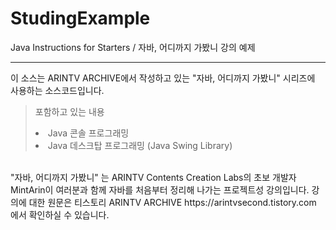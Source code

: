 # StudingExample
Java Instructions for Starters / 자바, 어디까지 가봤니 강의 예제
<hr>

이 소스는 ARINTV ARCHIVE에서 작성하고 있는 "자바, 어디까지 가봤니" 시리즈에 사용하는 소스코드입니다.
<br>
> 포함하고 있는 내용
> <li> Java 콘솔 프로그래밍
> <li> Java 데스크탑 프로그래밍 (Java Swing Library)
    
<br>
 "자바, 어디까지 가봤니" 는 ARINTV Contents Creation Labs의 초보 개발자 MintArin이 여러분과 함께 자바를 처음부터 정리해 나가는 프로젝트성 강의입니다.
 강의에 대한 원문은 티스토리 ARINTV ARCHIVE https://arintvsecond.tistory.com 에서 확인하실 수 있습니다.
